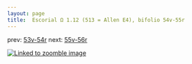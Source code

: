 ```yaml
---
layout: page
title:  Escorial Ω 1.12 (513 = Allen E4), bifolio 54v-55r
---
```


prev: [53v-54r](../53v-54r/) next: [55v-56r](../55v-56r/)



[![Linked to zoomble image](http://www.homermultitext.org/iipsrv?IIIF=/project/homer/pyramidal/deepzoom/hmt/e3bifolio/v1/E3_54v_55r.tif/full/2000,/0/default.jpg)](http://www.homermultitext.org/ict2/?urn=urn:cite2:hmt:e3bifolio.v1:E3_54v_55r)

